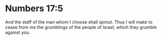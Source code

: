 # Numbers 17:5

And the staff of the man whom I choose shall sprout. Thus I will make to cease from me the grumblings of the people of Israel, which they grumble against you.
